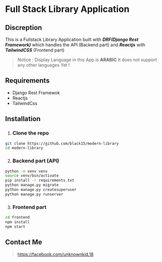 # Full Stack Library Application 
## Discreption
This is a Fullstack Library Application built with ***DRF(Django Rest Framework)*** which handles the API (Backend part) and ***Reactjs*** with ***TailwindCSS*** (Frontend part)
> Notice : Display Language in this App is **ARABIC** It does not support any other languages Yet ! 
## Requirements
- Django Rest Framewok
- Reactjs
- TailwindCss
## Installation
1. ### Clone the repo
```bash
git clone https://github.com/black15/modern-library
cd modern-library
```
2. ### Backend part (API)
```bash
python -m venv venv
source venv/bin/activate
pip install -r requirements.txt
python manage.py migrate
python manage.py createsuperuser
python manage.py runserver
```
3. ### Frontend part
```bash
cd frontend
npm install
npm start
```

## Contact Me
> https://facebook.com/unknownkid.18

